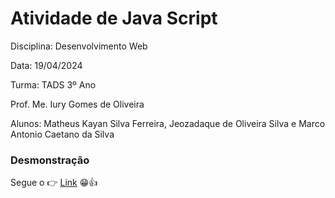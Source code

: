# Atividade de Java Script
Disciplina: Desenvolvimento Web

Data: 19/04/2024

Turma: TADS 3º Ano

Prof. Me. Iury Gomes de Oliveira

Alunos: Matheus Kayan Silva Ferreira, Jeozadaque de Oliveira Silva e Marco Antonio Caetano da Silva


### Desmonstração
Segue o 👉 [Link](https://www.notion.so/Python-Data-Analytics-c94fe6afb03f492f829ce188a6b79b66?pvs=4) 😁👍

